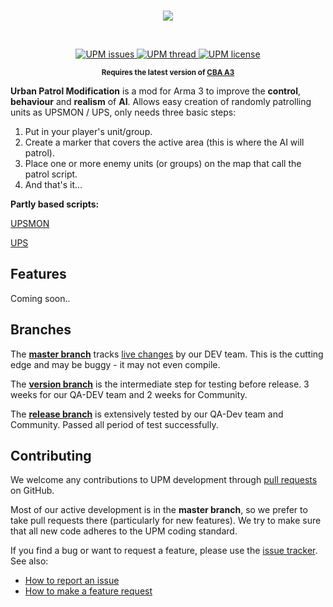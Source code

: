 <br />
<p align="center">
  <img src="http://i.imgur.com/wmKMuNl.png" />
</p>
<br />
<p align="center">
    <a href="https://github.com/upmod/UPM/issues/">
        <img src="https://img.shields.io/github/issues/upmod/UPM.svg" alt="UPM issues">
    </a>
    <a href="http://forums.bistudio.com/showthread.php?181348-WIP-Urban-Patrol-Modification">
        <img src="https://img.shields.io/badge/BIF-Thread-lightgrey.svg" alt="UPM thread">
    </a>
    <a href="http://creativecommons.org/licenses/by-nc-nd/4.0/">
        <img src="https://img.shields.io/badge/license-CC%20BY--NC--ND%204.0-blue.svg" alt="UPM license">
    </a>
</p>
<p align="center"><sup><strong>Requires the latest version of <a href="http://www.armaholic.com/page.php?id=18767">CBA A3</a></strong></sup></p>

**Urban Patrol Modification** is a mod for Arma 3 to improve the **control**, **behaviour** and **realism** of **AI**. Allows easy creation of randomly patrolling units as UPSMON / UPS, only needs three basic steps: 

<ol>
<li>Put in your player's unit/group.</li>
<li>Create a marker that covers the active area (this is where the AI will patrol).</li>
<li>Place one or more enemy units (or groups) on the map that call the patrol script.</li>
<li>And that's it...</li>
</ol>

<b>Partly based scripts:</b>

[UPSMON](http://www.armaholic.com/page.php?id=21935)

[UPS](http://kronzky.info/ups/index.htm)

## Features

Coming soon..

## Branches

The **[master branch](https://github.com/upmod/UPM/tree/master)** tracks [live changes](https://github.com/upmod/UPM/commits/master) by our DEV team. 
This is the cutting edge and may be buggy - it may not even compile. 

The **[version branch](https://github.com/upmod/UPM/tree/0.1)** is the intermediate step for testing before release. 3 weeks for our QA-DEV team and 2 weeks for Community.

The **[release branch](https://github.com/upmod/UPM/tree/release)** is extensively tested by our QA-Dev team and Community. Passed all period of test successfully.

## Contributing

We welcome any contributions to UPM development through [pull requests](https://help.github.com/articles/using-pull-requests/) on GitHub.

Most of our active development is in the **master branch**, so we prefer to take pull requests there (particularly for new features). We try to make sure that all new code adheres to the UPM coding standard.

If you find a bug or want to request a feature, please use the [issue tracker](https://github.com/upmod/UPM/issues).
See also:
* [How to report an issue](https://github.com/upmod/UPM/blob/master/documentation/how-to-report-an-issue.md)
* [How to make a feature request](https://github.com/upmod/UPM/blob/master/documentation/how-to-make-a-feature-request.md)